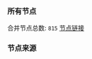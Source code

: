 ### 所有节点
合并节点总数: `815`
[节点链接](https://raw.githubusercontent.com/rzhy1/11/master/sub/sub_merge_base64.txt)

### 节点来源